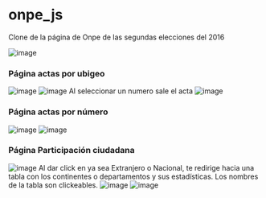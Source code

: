 # onpe_js
Clone de la página de Onpe de las segundas elecciones del 2016

![image](https://github.com/KiwiGin/onpe_js/assets/121894859/47b9fed3-472e-4502-aeec-a713079b1f11)

### Página actas por ubigeo
![image](https://github.com/KiwiGin/onpe_js/assets/121894859/9350c391-4956-4ec7-8b9e-e6dea594ec70)
![image](https://github.com/KiwiGin/onpe_js/assets/121894859/1d342862-d547-420a-8322-692e7ddbd205)
Al seleccionar un numero sale el acta
![image](https://github.com/KiwiGin/onpe_js/assets/121894859/21a95a7a-7f17-4539-b9e6-e0d083f75969)

### Página actas por número
![image](https://github.com/KiwiGin/onpe_js/assets/121894859/f3abca0f-02fc-4625-87bf-cf3b96765e1f)
![image](https://github.com/KiwiGin/onpe_js/assets/121894859/f6dc9cff-eb97-4669-a0e6-58f55b2b92b8)

### Página Participación ciudadana
![image](https://github.com/KiwiGin/onpe_js/assets/121894859/69366e0d-f3a9-4f0a-b3fb-f71fa9197813)
Al dar click en ya sea Extranjero o Nacional, te redirige hacia una tabla con los continentes o departamentos y sus estadísticas. Los nombres de la tabla son clickeables.
![image](https://github.com/KiwiGin/onpe_js/assets/121894859/1c139579-36a8-4900-bcb2-275357ee9cfa)
![image](https://github.com/KiwiGin/onpe_js/assets/121894859/70e90cd3-8ffa-422c-90be-218fbe61a8e1)

